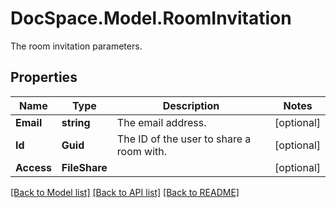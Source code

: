 # DocSpace.Model.RoomInvitation
The room invitation parameters.

## Properties

Name | Type | Description | Notes
------------ | ------------- | ------------- | -------------
**Email** | **string** | The email address. | [optional] 
**Id** | **Guid** | The ID of the user to share a room with. | [optional] 
**Access** | **FileShare** |  | [optional] 

[[Back to Model list]](../README.md#documentation-for-models) [[Back to API list]](../README.md#documentation-for-api-endpoints) [[Back to README]](../README.md)

